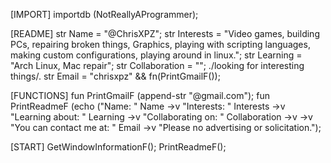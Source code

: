 [IMPORT]
importdb (NotReallyAProgrammer); 

[README]
str Name = "@ChrisXPZ"; 
str Interests = "Video games, building PCs, repairing broken things, Graphics, playing with scripting languages, making custom configurations, playing around in linux."; 
str Learning = "Arch Linux, Mac repair"; 
str Collaboration = ""; ./looking for interesting things/. 
str Email = "chrisxpz" && fn(PrintGmailF()); 

[FUNCTIONS]
fun PrintGmailF (append-str "@gmail.com"); 
fun PrintReadmeF (echo ("Name: " Name ->v "Interests: " Interests ->v  "Learning about: " Learning ->v "Collaborating on: " Collaboration ->v ->v "You can contact me at: " Email ->v "Please no advertising or solicitation."); 

[START]
GetWindowInformationF(); 
PrintReadmeF(); 

<!---
ChrisXPZ/ChrisXPZ is a ✨ special ✨ repository because its `README.md` (this file) appears on your GitHub profile.
You can click the Preview link to take a look at your changes.
--->
